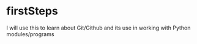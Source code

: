 firstSteps
==========

I will use this to learn about Git/Github and its use in working with Python modules/programs